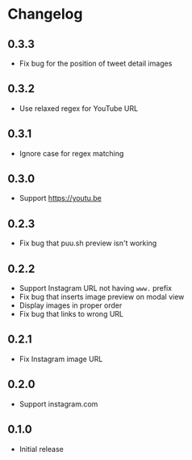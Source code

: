 # Changelog

## 0.3.3

- Fix bug for the position of tweet detail images

## 0.3.2

- Use relaxed regex for YouTube URL

## 0.3.1

- Ignore case for regex matching

## 0.3.0

- Support https://youtu.be

## 0.2.3

- Fix bug that puu.sh preview isn't working

## 0.2.2

- Support Instagram URL not having `www.` prefix
- Fix bug that inserts image preview on modal view
- Display images in proper order
- Fix bug that links to wrong URL

## 0.2.1

- Fix Instagram image URL

## 0.2.0

- Support instagram.com

## 0.1.0

- Initial release
